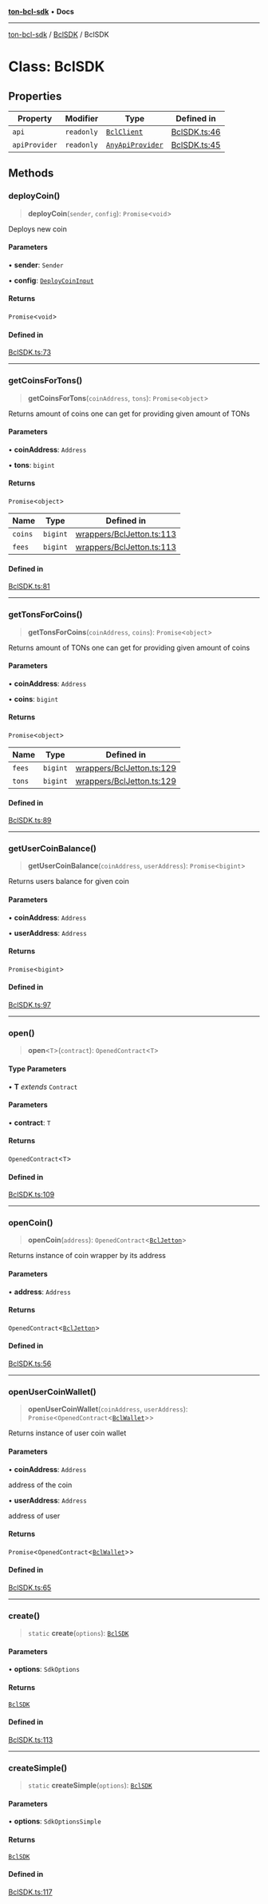 [**ton-bcl-sdk**](../../README.md) • **Docs**

***

[ton-bcl-sdk](../../modules.md) / [BclSDK](../README.md) / BclSDK

# Class: BclSDK

## Properties

| Property | Modifier | Type | Defined in |
| ------ | ------ | ------ | ------ |
| `api` | `readonly` | [`BclClient`](../../client/BclClient/classes/BclClient.md) | [BclSDK.ts:46](https://github.com/ton-fun-tech/ton-bcl-sdk/blob/dd5e1aad56460b504ee72a0e5d189cd8ce611083/src/BclSDK.ts#L46) |
| `apiProvider` | `readonly` | [`AnyApiProvider`](../type-aliases/AnyApiProvider.md) | [BclSDK.ts:45](https://github.com/ton-fun-tech/ton-bcl-sdk/blob/dd5e1aad56460b504ee72a0e5d189cd8ce611083/src/BclSDK.ts#L45) |

## Methods

### deployCoin()

> **deployCoin**(`sender`, `config`): `Promise`\<`void`\>

Deploys new coin

#### Parameters

• **sender**: `Sender`

• **config**: [`DeployCoinInput`](../type-aliases/DeployCoinInput.md)

#### Returns

`Promise`\<`void`\>

#### Defined in

[BclSDK.ts:73](https://github.com/ton-fun-tech/ton-bcl-sdk/blob/dd5e1aad56460b504ee72a0e5d189cd8ce611083/src/BclSDK.ts#L73)

***

### getCoinsForTons()

> **getCoinsForTons**(`coinAddress`, `tons`): `Promise`\<`object`\>

Returns amount of coins one can get for providing given amount of TONs

#### Parameters

• **coinAddress**: `Address`

• **tons**: `bigint`

#### Returns

`Promise`\<`object`\>

| Name | Type | Defined in |
| ------ | ------ | ------ |
| `coins` | `bigint` | [wrappers/BclJetton.ts:113](https://github.com/ton-fun-tech/ton-bcl-sdk/blob/dd5e1aad56460b504ee72a0e5d189cd8ce611083/src/wrappers/BclJetton.ts#L113) |
| `fees` | `bigint` | [wrappers/BclJetton.ts:113](https://github.com/ton-fun-tech/ton-bcl-sdk/blob/dd5e1aad56460b504ee72a0e5d189cd8ce611083/src/wrappers/BclJetton.ts#L113) |

#### Defined in

[BclSDK.ts:81](https://github.com/ton-fun-tech/ton-bcl-sdk/blob/dd5e1aad56460b504ee72a0e5d189cd8ce611083/src/BclSDK.ts#L81)

***

### getTonsForCoins()

> **getTonsForCoins**(`coinAddress`, `coins`): `Promise`\<`object`\>

Returns amount of TONs one can get for providing given amount of coins

#### Parameters

• **coinAddress**: `Address`

• **coins**: `bigint`

#### Returns

`Promise`\<`object`\>

| Name | Type | Defined in |
| ------ | ------ | ------ |
| `fees` | `bigint` | [wrappers/BclJetton.ts:129](https://github.com/ton-fun-tech/ton-bcl-sdk/blob/dd5e1aad56460b504ee72a0e5d189cd8ce611083/src/wrappers/BclJetton.ts#L129) |
| `tons` | `bigint` | [wrappers/BclJetton.ts:129](https://github.com/ton-fun-tech/ton-bcl-sdk/blob/dd5e1aad56460b504ee72a0e5d189cd8ce611083/src/wrappers/BclJetton.ts#L129) |

#### Defined in

[BclSDK.ts:89](https://github.com/ton-fun-tech/ton-bcl-sdk/blob/dd5e1aad56460b504ee72a0e5d189cd8ce611083/src/BclSDK.ts#L89)

***

### getUserCoinBalance()

> **getUserCoinBalance**(`coinAddress`, `userAddress`): `Promise`\<`bigint`\>

Returns users balance for given coin

#### Parameters

• **coinAddress**: `Address`

• **userAddress**: `Address`

#### Returns

`Promise`\<`bigint`\>

#### Defined in

[BclSDK.ts:97](https://github.com/ton-fun-tech/ton-bcl-sdk/blob/dd5e1aad56460b504ee72a0e5d189cd8ce611083/src/BclSDK.ts#L97)

***

### open()

> **open**\<`T`\>(`contract`): `OpenedContract`\<`T`\>

#### Type Parameters

• **T** *extends* `Contract`

#### Parameters

• **contract**: `T`

#### Returns

`OpenedContract`\<`T`\>

#### Defined in

[BclSDK.ts:109](https://github.com/ton-fun-tech/ton-bcl-sdk/blob/dd5e1aad56460b504ee72a0e5d189cd8ce611083/src/BclSDK.ts#L109)

***

### openCoin()

> **openCoin**(`address`): `OpenedContract`\<[`BclJetton`](../../wrappers/BclJetton/classes/BclJetton.md)\>

Returns instance of coin wrapper by its address

#### Parameters

• **address**: `Address`

#### Returns

`OpenedContract`\<[`BclJetton`](../../wrappers/BclJetton/classes/BclJetton.md)\>

#### Defined in

[BclSDK.ts:56](https://github.com/ton-fun-tech/ton-bcl-sdk/blob/dd5e1aad56460b504ee72a0e5d189cd8ce611083/src/BclSDK.ts#L56)

***

### openUserCoinWallet()

> **openUserCoinWallet**(`coinAddress`, `userAddress`): `Promise`\<`OpenedContract`\<[`BclWallet`](../../wrappers/BclWallet/classes/BclWallet.md)\>\>

Returns instance of user coin wallet

#### Parameters

• **coinAddress**: `Address`

address of the coin

• **userAddress**: `Address`

address of user

#### Returns

`Promise`\<`OpenedContract`\<[`BclWallet`](../../wrappers/BclWallet/classes/BclWallet.md)\>\>

#### Defined in

[BclSDK.ts:65](https://github.com/ton-fun-tech/ton-bcl-sdk/blob/dd5e1aad56460b504ee72a0e5d189cd8ce611083/src/BclSDK.ts#L65)

***

### create()

> `static` **create**(`options`): [`BclSDK`](BclSDK.md)

#### Parameters

• **options**: `SdkOptions`

#### Returns

[`BclSDK`](BclSDK.md)

#### Defined in

[BclSDK.ts:113](https://github.com/ton-fun-tech/ton-bcl-sdk/blob/dd5e1aad56460b504ee72a0e5d189cd8ce611083/src/BclSDK.ts#L113)

***

### createSimple()

> `static` **createSimple**(`options`): [`BclSDK`](BclSDK.md)

#### Parameters

• **options**: `SdkOptionsSimple`

#### Returns

[`BclSDK`](BclSDK.md)

#### Defined in

[BclSDK.ts:117](https://github.com/ton-fun-tech/ton-bcl-sdk/blob/dd5e1aad56460b504ee72a0e5d189cd8ce611083/src/BclSDK.ts#L117)
